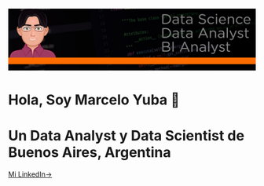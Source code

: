 <div align="center">

![Banner](scr/banner.png)
</div>

<h1> Hola, Soy Marcelo Yuba 👋 </h1>

# Un Data Analyst  y Data Scientist de Buenos Aires, Argentina
<div>
<a href="https://www.linkedin.com/in/marcelo-yuba-b9a39827b/" target="_blank">Mi LinkedIn-></a>
</div>


